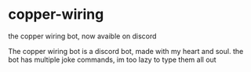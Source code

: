 # copper-wiring
the copper wiring bot, now avaible on discord

The copper wiring bot is a discord bot, made with my heart and soul.
the bot has multiple joke commands, im too lazy to type them all out
